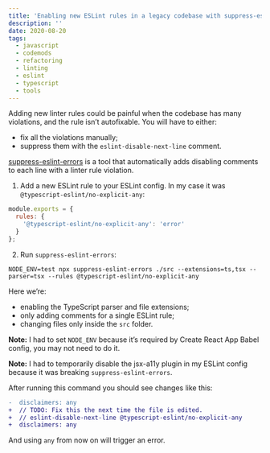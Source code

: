 ```yaml
---
title: 'Enabling new ESLint rules in a legacy codebase with suppress-eslint-errors'
description: ''
date: 2020-08-20
tags:
  - javascript
  - codemods
  - refactoring
  - linting
  - eslint
  - typescript
  - tools
---
```


Adding new linter rules could be painful when the codebase has many violations, and the rule isn’t autofixable. You will have to either:

- fix all the violations manually;
- suppress them with the `eslint-disable-next-line` comment.

[suppress-eslint-errors](https://github.com/Faithlife/suppress-eslint-errors) is a tool that automatically adds disabling comments to each line with a linter rule violation.

1. Add a new ESLint rule to your ESLint config. In my case it was `@typescript-eslint/no-explicit-any`:

```js
module.exports = {
  rules: {
    '@typescript-eslint/no-explicit-any': 'error'
  }
};
```

2. Run `suppress-eslint-errors`:

```
NODE_ENV=test npx suppress-eslint-errors ./src --extensions=ts,tsx --parser=tsx --rules @typescript-eslint/no-explicit-any
```

Here we’re:

- enabling the TypeScript parser and file extensions;
- only adding comments for a single ESLint rule;
- changing files only inside the `src` folder.

**Note:** I had to set `NODE_ENV` because it’s required by Create React App Babel config, you may not need to do it.

**Note:** I had to temporarily disable the jsx-a11y plugin in my ESLint config because it was breaking `suppress-eslint-errors`.

After running this command you should see changes like this:

```diff
-  disclaimers: any
+  // TODO: Fix this the next time the file is edited.
+  // eslint-disable-next-line @typescript-eslint/no-explicit-any
+  disclaimers: any
```

And using `any` from now on will trigger an error.
